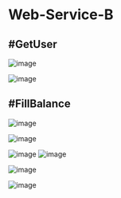 # Web-Service-B


#GetUser
------------

![image](https://user-images.githubusercontent.com/92596077/201203229-2be17a0e-bf0f-4f5e-b2f2-ae70a793ade8.png)

![image](https://user-images.githubusercontent.com/92596077/201203375-c32169fc-08d3-4cd2-b381-a4a66ee955af.png)



#FillBalance
---------------
![image](https://user-images.githubusercontent.com/92596077/201203540-1f381ba2-8ada-49d0-b72c-64b40cbb21cc.png)

![image](https://user-images.githubusercontent.com/92596077/201203612-0c32732a-fef5-4d15-8822-e3f7e1a7a085.png)


![image](https://user-images.githubusercontent.com/92596077/201203758-37d8d1a4-2da5-42af-b96d-d58d79c38146.png)
![image](https://user-images.githubusercontent.com/92596077/201203989-920275e3-210e-4f97-8c10-00281f61a775.png)


![image](https://user-images.githubusercontent.com/92596077/201203838-3988f8ae-9b59-4203-b3a6-9a2dacb0afa2.png)

![image](https://user-images.githubusercontent.com/92596077/201203890-84278929-b991-49e7-b481-6c17a9ef6504.png)
